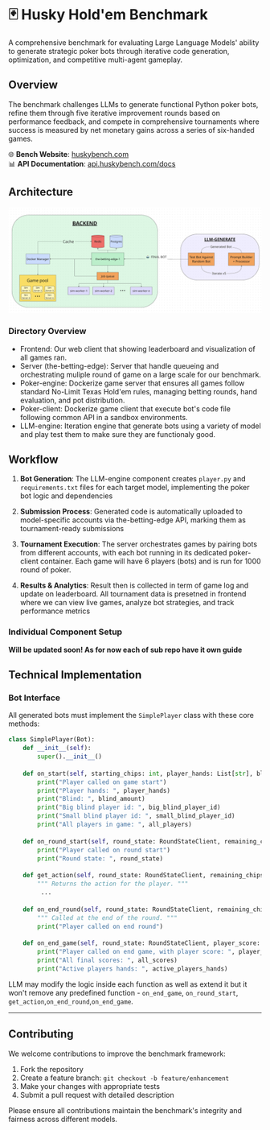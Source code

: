 # 🃏 Husky Hold'em Benchmark

A comprehensive benchmark for evaluating Large Language Models' ability to generate strategic poker bots through iterative code generation, optimization, and competitive multi-agent gameplay.

## Overview

The benchmark challenges LLMs to generate functional Python poker bots, refine them through five iterative improvement rounds based on performance feedback, and compete in comprehensive tournaments where success is measured by net monetary gains across a series of six-handed games.

🌐 **Bench Website**: [huskybench.com](https://huskybench.com/)  
📊 **API Documentation**: [api.huskybench.com/docs](https://api.huskybench.com/docs)

## Architecture

![System architecture diagram showing the interconnected components of the Husky Hold'em Benchmark](Pokerbot-arch.png)

### Directory Overview

- Frontend: Our web client that showing leaderboard and visualization of all games ran.
- Server (the-betting-edge): Server that handle queueing and orchestrating muliple round of game on a large scale for our benchmark.
- Poker-engine: Dockerize game server that ensures all games follow standard No-Limit Texas Hold'em rules, managing betting rounds, hand evaluation, and pot distribution.
- Poker-client: Dockerize game client that execute bot's code file following common API in a sandbox environments.
- LLM-engine: Iteration engine that generate bots using a variety of model and play test them to make sure they are functionaly good.

## Workflow

1. **Bot Generation**: The LLM-engine component creates `player.py` and `requirements.txt` files for each target model, implementing the poker bot logic and dependencies

2. **Submission Process**: Generated code is automatically uploaded to model-specific accounts via the-betting-edge API, marking them as tournament-ready submissions

3. **Tournament Execution**: The server orchestrates games by pairing bots from different accounts, with each bot running in its dedicated poker-client container. Each game will have 6 players (bots) and is run for 1000 round of poker.

4. **Results & Analytics**: Result then is collected in term of game log and update on leaderboard. All tournament data is presetned in frontend where we can view live games, analyze bot strategies, and track performance metrics


### Individual Component Setup

**Will be updated soon! As for now each of sub repo have it own guide**

## Technical Implementation

### Bot Interface

All generated bots must implement the `SimplePlayer` class with these core methods:

```python
class SimplePlayer(Bot):
    def __init__(self):
        super().__init__()

    def on_start(self, starting_chips: int, player_hands: List[str], blind_amount: int, big_blind_player_id: int, small_blind_player_id: int, all_players: List[int]):
        print("Player called on game start")
        print("Player hands: ", player_hands)
        print("Blind: ", blind_amount)
        print("Big blind player id: ", big_blind_player_id)
        print("Small blind player id: ", small_blind_player_id)
        print("All players in game: ", all_players)

    def on_round_start(self, round_state: RoundStateClient, remaining_chips: int):
        print("Player called on round start")
        print("Round state: ", round_state)

    def get_action(self, round_state: RoundStateClient, remaining_chips: int):
        """ Returns the action for the player. """
         ...

    def on_end_round(self, round_state: RoundStateClient, remaining_chips: int):
        """ Called at the end of the round. """
        print("Player called on end round")

    def on_end_game(self, round_state: RoundStateClient, player_score: float, all_scores: dict, active_players_hands: dict):
        print("Player called on end game, with player score: ", player_score)
        print("All final scores: ", all_scores)
        print("Active players hands: ", active_players_hands)
```

LLM may modify the logic inside each function as well as extend it but it won't remove any predefined function - `on_end_game`, `on_round_start`, `get_action`,`on_end_round`,`on_end_game`.

---
## Contributing

We welcome contributions to improve the benchmark framework:

1. Fork the repository
2. Create a feature branch: `git checkout -b feature/enhancement`
3. Make your changes with appropriate tests
4. Submit a pull request with detailed description

Please ensure all contributions maintain the benchmark's integrity and fairness across different models.

